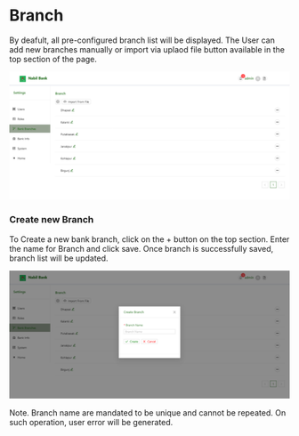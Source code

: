 # Branch

By deafult, all pre-configured branch list will be displayed. The User can add new branches manually or import via uplaod file button available in the top section of the page.

![branch list](images/branch_list.png)

### Create new Branch

To Create a new bank branch, click on the + button on the top section. Enter the name for Branch and click save. Once branch is successfully saved, branch list will be updated.

![branch create](images/branch_create.png)

Note. Branch name are mandated to be unique and cannot be repeated. On such operation, user error will be generated.
